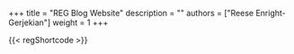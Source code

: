 +++ 
title = "REG Blog Website"
description = ""
authors = ["Reese Enright-Gerjekian"]
weight = 1
+++

{{< regShortcode >}}
